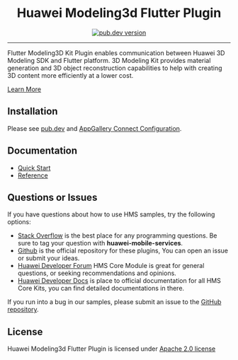 <p align="center">
  <h1 align="center">Huawei Modeling3d Flutter Plugin</h1>
</p>


<p align="center">
  <a href="https://pub.dev/packages/huawei_modeling3d"><img src="https://img.shields.io/pub/v/huawei_modeling3d?style=for-the-badge" alt="pub.dev version"></a>
</p>

----

Flutter Modeling3D Kit Plugin enables communication between Huawei 3D Modeling SDK and Flutter platform. 3D Modeling Kit provides material generation and 3D object reconstruction capabilities to help with creating 3D content more efficiently at a lower cost.

[Learn More](https://developer.huawei.com/consumer/en/doc/development/HMS-Plugin-Guides/introduction-0000001208863643?ha_source=hms1)

## Installation

Please see [pub.dev](https://pub.dev/packages/huawei_modeling3d/install) and [AppGallery Connect Configuration](https://developer.huawei.com/consumer/en/doc/development/HMS-Plugin-Guides/config-agc-0000001164929484?ha_source=hms1).

## Documentation

- [Quick Start](https://developer.huawei.com/consumer/en/doc/development/HMS-Plugin-Guides/material-gen-0000001164461452?ha_source=hms1)
- [Reference](https://developer.huawei.com/consumer/en/doc/development/HMS-Plugin-References/overview-0000001208666915?ha_source=hms1)

## Questions or Issues

If you have questions about how to use HMS samples, try the following options:
- [Stack Overflow](https://stackoverflow.com/questions/tagged/huawei-mobile-services) is the best place for any programming questions. Be sure to tag your question with
**huawei-mobile-services**.
- [Github](https://github.com/HMS-Core/hms-flutter-plugin) is the official repository for these plugins, You can open an issue or submit your ideas.
- [Huawei Developer Forum](https://forums.developer.huawei.com/forumPortal/en/home?fid=0101187876626530001) HMS Core Module is great for general questions, or seeking recommendations and opinions.
- [Huawei Developer Docs](https://developer.huawei.com/consumer/en/doc/overview/HMS-Core-Plugin) is place to official documentation for all HMS Core Kits, you can find detailed documentations in there.

If you run into a bug in our samples, please submit an issue to the [GitHub repository](https://github.com/HMS-Core/hms-flutter-plugin).

## License

Huawei Modeling3d Flutter Plugin is licensed under [Apache 2.0 license](LICENCE) 
